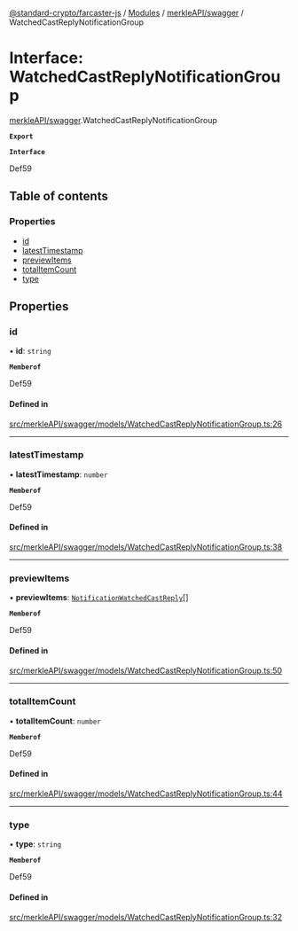 [@standard-crypto/farcaster-js](../README.md) / [Modules](../modules.md) / [merkleAPI/swagger](../modules/merkleAPI_swagger.md) / WatchedCastReplyNotificationGroup

# Interface: WatchedCastReplyNotificationGroup

[merkleAPI/swagger](../modules/merkleAPI_swagger.md).WatchedCastReplyNotificationGroup

**`Export`**

**`Interface`**

Def59

## Table of contents

### Properties

- [id](merkleAPI_swagger.WatchedCastReplyNotificationGroup.md#id)
- [latestTimestamp](merkleAPI_swagger.WatchedCastReplyNotificationGroup.md#latesttimestamp)
- [previewItems](merkleAPI_swagger.WatchedCastReplyNotificationGroup.md#previewitems)
- [totalItemCount](merkleAPI_swagger.WatchedCastReplyNotificationGroup.md#totalitemcount)
- [type](merkleAPI_swagger.WatchedCastReplyNotificationGroup.md#type)

## Properties

### id

• **id**: `string`

**`Memberof`**

Def59

#### Defined in

[src/merkleAPI/swagger/models/WatchedCastReplyNotificationGroup.ts:26](https://github.com/standard-crypto/farcaster-js/blob/main/src/merkleAPI/swagger/models/WatchedCastReplyNotificationGroup.ts#L26)

___

### latestTimestamp

• **latestTimestamp**: `number`

**`Memberof`**

Def59

#### Defined in

[src/merkleAPI/swagger/models/WatchedCastReplyNotificationGroup.ts:38](https://github.com/standard-crypto/farcaster-js/blob/main/src/merkleAPI/swagger/models/WatchedCastReplyNotificationGroup.ts#L38)

___

### previewItems

• **previewItems**: [`NotificationWatchedCastReply`](merkleAPI_swagger.NotificationWatchedCastReply.md)[]

**`Memberof`**

Def59

#### Defined in

[src/merkleAPI/swagger/models/WatchedCastReplyNotificationGroup.ts:50](https://github.com/standard-crypto/farcaster-js/blob/main/src/merkleAPI/swagger/models/WatchedCastReplyNotificationGroup.ts#L50)

___

### totalItemCount

• **totalItemCount**: `number`

**`Memberof`**

Def59

#### Defined in

[src/merkleAPI/swagger/models/WatchedCastReplyNotificationGroup.ts:44](https://github.com/standard-crypto/farcaster-js/blob/main/src/merkleAPI/swagger/models/WatchedCastReplyNotificationGroup.ts#L44)

___

### type

• **type**: `string`

**`Memberof`**

Def59

#### Defined in

[src/merkleAPI/swagger/models/WatchedCastReplyNotificationGroup.ts:32](https://github.com/standard-crypto/farcaster-js/blob/main/src/merkleAPI/swagger/models/WatchedCastReplyNotificationGroup.ts#L32)
